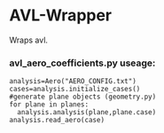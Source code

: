# AVL-Wrapper
Wraps avl.

### avl_aero_coefficients.py useage:

```
analysis=Aero("AERO_CONFIG.txt")
cases=analysis.initialize_cases()
#generate plane objects (geometry.py)
for plane in planes:
  analysis.analysis(plane,plane.case)
analysis.read_aero(case)
```
